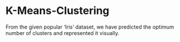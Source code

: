 # K-Means-Clustering
From the given popular ‘Iris’ dataset, we have predicted the optimum number of  clusters and represented it visually. 
